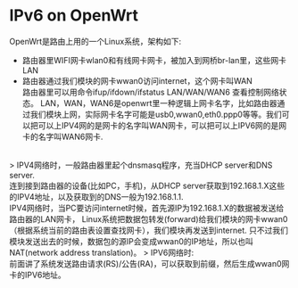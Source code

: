 IPv6 on OpenWrt
==========


OpenWrt是路由上用的一个Linux系统，架构如下:
- 路由器里WIFI网卡wlan0和有线网卡网卡，被加入到网桥br-lan里，这些网卡LAN
- 路由器通过我们模块的网卡wwan0访问internet，这个网卡叫WAN
<br>路由器里可以用命令ifup/ifdown/ifstatus LAN/WAN/WAN6 查看控制网络状态。
LAN，WAN，WAN6是openwrt里一种逻辑上网卡名字，比如路由器通过我们模块上网，实际网卡名字可能是usb0,wwan0,eth0.ppp0等等。我们可以把可以上IPV4网的是网卡的名字叫WAN网卡，可以把可以上IPV6网的是网卡的名字叫WAN6网卡.
<br>
> IPV4网络时，一般路由器里起个dnsmasq程序，充当DHCP server和DNS server.
<br>连到接到路由器的设备(比如PC，手机)，从DHCP server获取到192.168.1.X这些的IPV4地址，以及获取到的DNS一般为192.168.1.1.
<br>IPV4网络时，当PC要访问internet时候，首先源IP为192.168.1.X的数据被发送给路由器的LAN网卡， Linux系统把数据包转发(forward)给我们模块的网卡wwan0（根据系统当前的路由表设置查找网卡），我们模块再发送到internet.
只不过我们模块发送出去的时候，数据包的源IP会变成wwan0的IP地址，所以也叫NAT(network address translation)。
> IPV6网络时:
<br>前面讲了系统发送路由请求(RS)/公告(RA)，可以获取到前缀，然后生成wwan0网卡的IPV6地址。



